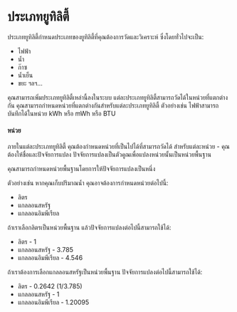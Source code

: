 # ประเภทยูทิลิตี้



ประเภทยูทิลิตี้กำหนดประเภทของยูทิลิตี้ที่คุณต้องการวัดและวิเคราะห์ ซึ่งโดยทั่วไปจะเป็น:

* ไฟฟ้า
* น้ำ
* ก๊าซ
* น้ำเย็น
* ขยะ ฯลฯ...

คุณสามารถเพิ่มประเภทยูทิลิตี้เหล่านี้ลงในระบบ แต่ละประเภทยูทิลิตี้สามารถวัดได้ในหน่วยที่แตกต่างกัน คุณสามารถกำหนดหน่วยที่แตกต่างกันสำหรับแต่ละประเภทยูทิลิตี้ ตัวอย่างเช่น ไฟฟ้าสามารถบันทึกได้ในหน่วย kWh หรือ mWh หรือ BTU

#### หน่วย

ภายในแต่ละประเภทยูทิลิตี้ คุณต้องกำหนดหน่วยที่เป็นไปได้ที่สามารถวัดได้ สำหรับแต่ละหน่วย - คุณต้องให้ชื่อและปัจจัยการแปลง ปัจจัยการแปลงเป็นตัวคูณเพื่อแปลงหน่วยนั้นเป็นหน่วยพื้นฐาน

คุณสามารถกำหนดหน่วยพื้นฐานโดยการให้ปัจจัยการแปลงเป็นหนึ่ง

ตัวอย่างเช่น หากคุณเก็บปริมาณน้ำ คุณอาจต้องการกำหนดหน่วยต่อไปนี้:

* ลิตร
* แกลลอนสหรัฐ
* แกลลอนอิมพีเรียล

ถ้าเราเลือกลิตรเป็นหน่วยพื้นฐาน แล้วปัจจัยการแปลงต่อไปนี้สามารถใช้ได้:

* ลิตร - 1
* แกลลอนสหรัฐ - 3.785
* แกลลอนอิมพีเรียล - 4.546

ถ้าเราต้องการเลือกแกลลอนสหรัฐเป็นหน่วยพื้นฐาน ปัจจัยการแปลงต่อไปนี้สามารถใช้ได้:

* ลิตร - 0.2642 (1/3.785)
* แกลลอนสหรัฐ - 1
* แกลลอนอิมพีเรียล - 1.20095

###
